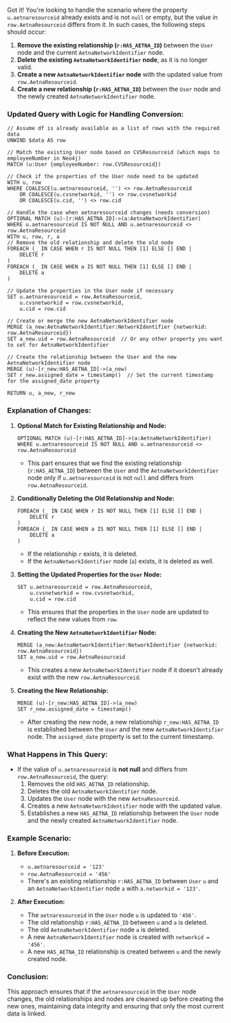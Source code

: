 Got it! You're looking to handle the scenario where the property `u.aetnaresourceid` already exists and is not `null` or empty, but the value in `row.AetnaResourceid` differs from it. In such cases, the following steps should occur:

1. **Remove the existing relationship (`r:HAS_AETNA_ID`)** between the `User` node and the current `AetnaNetworkIdentifier` node.
2. **Delete the existing `AetnaNetworkIdentifier` node**, as it is no longer valid.
3. **Create a new `AetnaNetworkIdentifier` node** with the updated value from `row.AetnaResourceid`.
4. **Create a new relationship (`r:HAS_AETNA_ID`)** between the `User` node and the newly created `AetnaNetworkIdentifier` node.

### Updated Query with Logic for Handling Conversion:

```cypher
// Assume df is already available as a list of rows with the required data
UNWIND $data AS row

// Match the existing User node based on CVSResourceid (which maps to employeeNumber in Neo4j)
MATCH (u:User {employeeNumber: row.CVSResourceid})

// Check if the properties of the User node need to be updated
WITH u, row
WHERE COALESCE(u.aetnaresourceid, '') <> row.AetnaResourceid
    OR COALESCE(u.cvsnetworkid, '') <> row.cvsnetworkid
    OR COALESCE(u.cid, '') <> row.cid

// Handle the case when aetnaresourceid changes (needs conversion)
OPTIONAL MATCH (u)-[r:HAS_AETNA_ID]->(a:AetnaNetworkIdentifier)
WHERE u.aetnaresourceid IS NOT NULL AND u.aetnaresourceid <> row.AetnaResourceid
WITH u, row, r, a
// Remove the old relationship and delete the old node
FOREACH (_ IN CASE WHEN r IS NOT NULL THEN [1] ELSE [] END |
    DELETE r
)
FOREACH (_ IN CASE WHEN a IS NOT NULL THEN [1] ELSE [] END |
    DELETE a
)

// Update the properties in the User node if necessary
SET u.aetnaresourceid = row.AetnaResourceid,
    u.cvsnetworkid = row.cvsnetworkid,
    u.cid = row.cid

// Create or merge the new AetnaNetworkIdentifier node
MERGE (a_new:AetnaNetworkIdentifier:NetworkIdentifier {networkid: row.AetnaResourceid})
SET a_new.uid = row.AetnaResourceid  // Or any other property you want to set for AetnaNetworkIdentifier

// Create the relationship between the User and the new AetnaNetworkIdentifier node
MERGE (u)-[r_new:HAS_AETNA_ID]->(a_new)
SET r_new.assigned_date = timestamp()  // Set the current timestamp for the assigned_date property

RETURN u, a_new, r_new
```

### Explanation of Changes:
1. **Optional Match for Existing Relationship and Node:**
   ```cypher
   OPTIONAL MATCH (u)-[r:HAS_AETNA_ID]->(a:AetnaNetworkIdentifier)
   WHERE u.aetnaresourceid IS NOT NULL AND u.aetnaresourceid <> row.AetnaResourceid
   ```
   - This part ensures that we find the existing relationship (`r:HAS_AETNA_ID`) between the `User` and the `AetnaNetworkIdentifier` node only if `u.aetnaresourceid` is not `null` and differs from `row.AetnaResourceid`.

2. **Conditionally Deleting the Old Relationship and Node:**
   ```cypher
   FOREACH (_ IN CASE WHEN r IS NOT NULL THEN [1] ELSE [] END |
       DELETE r
   )
   FOREACH (_ IN CASE WHEN a IS NOT NULL THEN [1] ELSE [] END |
       DELETE a
   )
   ```
   - If the relationship `r` exists, it is deleted.
   - If the `AetnaNetworkIdentifier` node (`a`) exists, it is deleted as well.
   
3. **Setting the Updated Properties for the `User` Node:**
   ```cypher
   SET u.aetnaresourceid = row.AetnaResourceid,
       u.cvsnetworkid = row.cvsnetworkid,
       u.cid = row.cid
   ```
   - This ensures that the properties in the `User` node are updated to reflect the new values from `row`.

4. **Creating the New `AetnaNetworkIdentifier` Node:**
   ```cypher
   MERGE (a_new:AetnaNetworkIdentifier:NetworkIdentifier {networkid: row.AetnaResourceid})
   SET a_new.uid = row.AetnaResourceid
   ```
   - This creates a new `AetnaNetworkIdentifier` node if it doesn't already exist with the new `row.AetnaResourceid`.
   
5. **Creating the New Relationship:**
   ```cypher
   MERGE (u)-[r_new:HAS_AETNA_ID]->(a_new)
   SET r_new.assigned_date = timestamp()
   ```
   - After creating the new node, a new relationship `r_new:HAS_AETNA_ID` is established between the `User` and the new `AetnaNetworkIdentifier` node. The `assigned_date` property is set to the current timestamp.

### What Happens in This Query:
- If the value of `u.aetnaresourceid` is **not null** and differs from `row.AetnaResourceid`, the query:
  1. Removes the old `HAS_AETNA_ID` relationship.
  2. Deletes the old `AetnaNetworkIdentifier` node.
  3. Updates the `User` node with the new `AetnaResourceid`.
  4. Creates a new `AetnaNetworkIdentifier` node with the updated value.
  5. Establishes a new `HAS_AETNA_ID` relationship between the `User` node and the newly created `AetnaNetworkIdentifier` node.

### Example Scenario:
1. **Before Execution:**
   - `u.aetnaresourceid = '123'`
   - `row.AetnaResourceid = '456'`
   - There's an existing relationship `r:HAS_AETNA_ID` between `User` `u` and an `AetnaNetworkIdentifier` node `a` with `a.networkid = '123'`.

2. **After Execution:**
   - The `aetnaresourceid` in the `User` node `u` is updated to `'456'`.
   - The old relationship `r:HAS_AETNA_ID` between `u` and `a` is deleted.
   - The old `AetnaNetworkIdentifier` node `a` is deleted.
   - A new `AetnaNetworkIdentifier` node is created with `networkid = '456'`.
   - A new `HAS_AETNA_ID` relationship is created between `u` and the newly created node.

### Conclusion:
This approach ensures that if the `aetnaresourceid` in the `User` node changes, the old relationships and nodes are cleaned up before creating the new ones, maintaining data integrity and ensuring that only the most current data is linked.